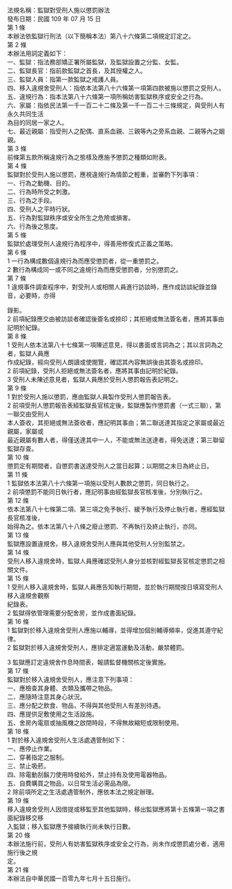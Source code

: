 法規名稱：監獄對受刑人施以懲罰辦法  
發布日期：民國 109 年 07 月 15 日  
第 1 條  
本辦法依監獄行刑法（以下簡稱本法）第八十六條第二項規定訂定之。  
第 2 條  
本辦法用詞定義如下：  
一、監獄：指法務部矯正署所屬監獄，及監獄設置之分監、女監。  
二、監獄長官：指前款監獄之首長，及其授權之人。  
三、監獄人員：指第一款監獄之戒護人員。  
四、移入違規舍受刑人：指依本法第八十六條第一項第四款被施以懲罰之受刑人。  
五、違規行為：指本法第八十六條第一項所稱妨害監獄秩序或安全之行為。  
六、家屬：指依民法第一千一百二十二條及第一千一百二十三條規定，與受刑人有永久共同生活  
為目的同居一家之人。  
七、最近親屬：指受刑人之配偶、直系血親、三親等內之旁系血親、二親等內之姻親。  
第 3 條  
前條第五款所稱違規行為之態樣及應施予懲罰之種類如附表。  
第 4 條  
監獄對於受刑人施以懲罰，應視違規行為情節之輕重，並審酌下列事項：  
一、行為之動機、目的。  
二、行為時所受之刺激。  
三、行為之手段。  
四、受刑人之平時行狀。  
五、行為對監獄秩序或安全所生之危險或損害。  
六、行為後之態度。  
第 5 條  
監獄於處理受刑人違規行為程序中，得善用修復式正義之策略。  
第 6 條  
1 一行為構成數個違規行為而應受懲罰者，從一重懲罰之。  
2 數行為構成同一或不同之違規行為而應受懲罰者，分別懲罰之。  
第 7 條  
1 違規事件調查程序中，對受刑人或相關人員進行訪談時，應作成訪談紀錄並錄音，必要時，亦得  


錄影。  
2 前項紀錄應交由被訪談者確認後簽名或捺印；其拒絕或無法簽名者，應將其事由記明於紀錄。  
第 8 條  
1 受刑人依本法第八十七條第一項陳述意見，得以書面或言詞為之；其以言詞為之者，監獄人員應  
作成紀錄，經向受刑人朗讀或使閱覽，確認其內容無誤後由其簽名或捺印。  
2 前項紀錄，受刑人拒絕或無法簽名者，應將其事由記明於紀錄。  
3 受刑人未陳述意見者，監獄人員應於受刑人懲罰報告表記明之。  
第 9 條  
1 對於受刑人施以懲罰，應由監獄人員製作受刑人懲罰報告表。  
2 前項受刑人懲罰報告表經監獄長官核定後，監獄應製作懲罰書（一式三聯），第一聯交由受刑人  
本人簽收，其拒絕或無法簽收者，應記明其事由；第二聯送達其指定之家屬或最近親屬，家屬或  
最近親屬有數人者，得僅送達其中一人，不能或無法送達者，得免送達；第三聯留監獄存查。  
第 10 條  
懲罰定有期間者，自懲罰書送達受刑人之當日起算；以期間之末日為終止日。  
第 11 條  
1 監獄依本法第八十六條第一項施以受刑人數款之懲罰，同日執行之。  
2 前項懲罰不能同日執行者，應記明事由經監獄長官核准後，分別執行之。  
第 12 條  
依本法第八十七條第二項、第三項之免予執行、緩予執行及停止執行者，應經監獄長官核准後，  
始得為之。依本法第八十八條之廢止懲罰、不再執行及終止執行，亦同。  
第 13 條  
監獄應設置違規舍。移入違規舍受刑人應與其他受刑人分別監禁之。  
第 14 條  
受刑人移入違規舍時，監獄人員應確認受刑人身分並核對經監獄長官核定懲罰之相關文件。  
第 15 條  
1 受刑人移入違規舍時，監獄人員應告知執行期間，並於執行期間按日填寫受刑人移入違規舍觀察  
紀錄表。  
2 監獄得依管理需要分配舍房，並作成書面紀錄。  
第 16 條  
1 監獄對於移入違規舍受刑人應施以輔導，並得增加個別輔導頻率，促進其遵守紀律。  
2 監獄對於移入違規舍受刑人，應排定適當運動及活動，嚴禁體罰。  


3 監獄應訂定違規舍作息時間表，報請監督機關核定後實施。  
第 17 條  
監獄對於移入違規舍受刑人，應注意下列事項：  
一、應檢查其身體、衣類及攜帶之物品。  
二、應隨時注意其身心狀況。  
三、應分配之飲食、物品，不得與其他受刑人有差別待遇。  
四、應提供足敷使用之生活設施。  
五、舍房內電扇或抽風機之啟閉時段，不得無故縮短或限制使用。  
第 18 條  
1 對於移入違規舍受刑人生活處遇管制如下：  
一、應停止作業。  
二、穿著指定之服制。  
三、禁止吸菸。  
四、除電動刮鬍刀使用時發給外，禁止持有及使用電器物品。  
五、自費購買之物品，以日常生活必需品為限。  
2 除前項所定之生活處遇管制外，應依本法之規定辦理。  
第 19 條  
移入違規舍受刑人因借提或移監至其他監獄時，移出監獄應將第十五條第一項之書面紀錄移交移  
入監獄；移入監獄應予接續執行尚未執行日數。  
第 20 條  
本辦法施行前，受刑人有妨害監獄秩序或安全之行為，尚未作成懲罰處分者，適用施行後之規  
定。  
第 21 條  
本辦法自中華民國一百零九年七月十五日施行。  


